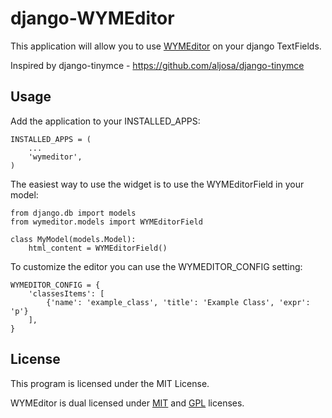 django-WYMEditor
================

This application will allow you to use [WYMEditor](http://http://www.wymeditor.org/) on your django TextFields.

Inspired by django-tinymce - https://github.com/aljosa/django-tinymce

Usage
-----

Add the application to your INSTALLED_APPS:

    INSTALLED_APPS = (
        ...
        'wymeditor',
    )

The easiest way to use the widget is to use the WYMEditorField in your model:

    from django.db import models
    from wymeditor.models import WYMEditorField

    class MyModel(models.Model):
        html_content = WYMEditorField()

To customize the editor you can use the WYMEDITOR_CONFIG setting:

    WYMEDITOR_CONFIG = {
        'classesItems': [
            {'name': 'example_class', 'title': 'Example Class', 'expr': 'p'}
        ],
    }

License
-------

This program is licensed under the MIT License.

WYMEditor is dual licensed under [MIT](http://opensource.org/licenses/mit-license.php) and [GPL](http://www.gnu.org/copyleft/gpl.html) licenses.
